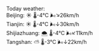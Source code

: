 Today weather:  
Beijing: ☀️   🌡️-4°C 🌬️↘26km/h  
Tianjin: ☀️   🌡️-4°C 🌬️↓30km/h  
Shijiazhuang: 🌨  🌡️-4°C 🌬️↙11km/h  
Tangshan: ⛅️  🌡️-3°C 🌬️↓22km/h  
